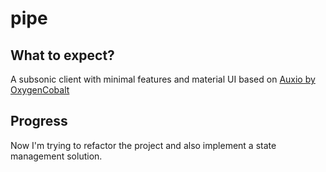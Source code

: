 # pipe
## What to expect?

A subsonic client with minimal features and material UI based on [Auxio by OxygenCobalt](https://github.com/OxygenCobalt/Auxio)

## Progress
Now I'm trying to refactor the project and also implement a state management solution.

